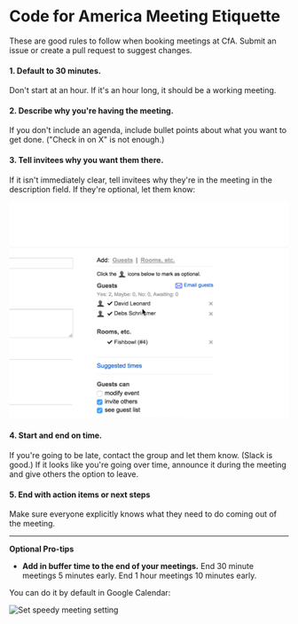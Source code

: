 Code for America Meeting Etiquette
=====

These are good rules to follow when booking meetings at CfA. Submit an issue or create a pull request to suggest changes.

#### 1. Default to 30 minutes.
Don't start at an hour. If it's an hour long, it should be a working meeting.

#### 2. Describe why you're having the meeting.
If you don't include an agenda, include bullet points about what you want to get done. ("Check in on X" is not enough.)

#### 3. Tell invitees why you want them there.
If it isn't immediately clear, tell invitees why they're in the meeting in the description field. If they're optional, let them know:

![Show invitee they're optional](https://raw.githubusercontent.com/codeforamerica/meeting-etiquette/master/make-meeting-optional.gif)

#### 4. Start and end on time.
If you're going to be late, contact the group and let them know. (Slack is good.) If it looks like you're going over time, announce it during the meeting and give others the option to leave.

#### 5. End with action items or next steps
Make sure everyone explicitly knows what they need to do coming out of the meeting.

---------

**Optional Pro-tips**

* **Add in buffer time to the end of your meetings.** End 30 minute meetings 5 minutes early. End 1 hour meetings 10 minutes early. 

You can do it by default in Google Calendar:

![Set speedy meeting setting](https://github.com/codeforamerica/meeting-etiquette/raw/master/speedy-meeting-setting.gif)
